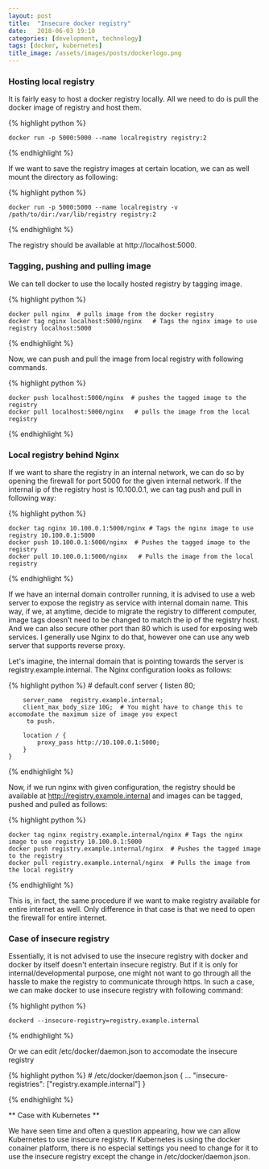 ```yaml
---
layout: post
title:  "Insecure docker registry"
date:   2018-06-03 19:10
categories: [development, technology]
tags: [docker, kubernetes]
title_image: /assets/images/posts/dockerlogo.png
---
```


### Hosting local registry
It is fairly easy to host a docker registry locally. All we need to do is pull the docker image of registry and 
host them. 

{% highlight python %}
    
    docker run -p 5000:5000 --name localregistry registry:2
    
{% endhighlight %}

If we want to save the registry images at certain location, we can as well mount the directory as following:

{% highlight python %}

    docker run -p 5000:5000 --name localregistry -v /path/to/dir:/var/lib/registry registry:2
    
{% endhighlight %}

The registry should be available at http://localhost:5000.

### Tagging, pushing and pulling image

We can tell docker to use the locally hosted registry by tagging image.

{% highlight python %}
    
    docker pull nginx  # pulls image from the docker registry
    docker tag nginx localhost:5000/nginx   # Tags the nginx image to use registry localhost:5000
    
{% endhighlight %}

Now, we can push and pull the image from local registry with following commands.

{% highlight python %}
    
    docker push localhost:5000/nginx  # pushes the tagged image to the registry
    docker pull localhost:5000/nginx   # pulls the image from the local registry
    
{% endhighlight %}

### Local registry behind Nginx
If we want to share the registry in an internal network, we can do so by opening the firewall for port 5000 for the 
given internal network. If the internal ip of the registry host is 10.100.0.1, we can tag push and pull in following 
way:

{% highlight python %}
    
    docker tag nginx 10.100.0.1:5000/nginx # Tags the nginx image to use registry 10.100.0.1:5000
    docker push 10.100.0.1:5000/nginx  # Pushes the tagged image to the registry
    docker pull 10.100.0.1:5000/nginx   # Pulls the image from the local registry
    
{% endhighlight %}


If we have an internal domain controller running, it is advised to use a web server to expose the registry as 
service with internal domain name. This way, if we, at anytime, decide to migrate the registry to different computer, 
image tags doesn't need to be changed to match the ip of the registry host. And we can also secure other port than 80
which is used for exposing web services. I generally use Nginx to do that, however one can use any web server that 
supports reverse proxy. 
 
Let's imagine, the internal domain that is pointing towards the server is registry.example.internal. The Nginx 
configuration looks as follows:
 
{% highlight python %}
    # default.conf
    server {
        listen       80;
        
        server_name  registry.example.internal;
        client_max_body_size 10G;  # You might have to change this to accomodate the maximum size of image you expect
         to push.
    
        location / {
            proxy_pass http://10.100.0.1:5000;
        }
    }
    
{% endhighlight %}

Now, if we run nginx with given configuration, the registry should be available at http://registry.example.internal 
and images can be tagged, pushed and pulled as follows:

{% highlight python %}
    
    docker tag nginx registry.example.internal/nginx # Tags the nginx image to use registry 10.100.0.1:5000
    docker push registry.example.internal/nginx  # Pushes the tagged image to the registry
    docker pull registry.example.internal/nginx  # Pulls the image from the local registry
    
{% endhighlight %}

This is, in fact, the same procedure if we want to make registry available for entire internet as well. 
Only difference in that case is that we need to open the firewall for entire internet.

### Case of insecure registry
Essentially, it is not advised to use the insecure registry with docker and docker by itself doesn't entertain 
insecure registry. But if it is only for internal/developmental purpose, one might not want to go through all the 
hassle to make the registry to communicate through https. In such a case, we can make docker to use insecure 
registry with following command:
 
 {% highlight python %}
    
    dockerd --insecure-registry=registry.example.internal
    
{% endhighlight %}

Or we can edit /etc/docker/daemon.json to accomodate the insecure registry

{% highlight python %}
    # /etc/docker/daemon.json
    {
     ...
     "insecure-registries": ["registry.example.internal"]
    }
    
{% endhighlight %}


** Case with Kubernetes **

We have seen time and often a question appearing, how we can allow Kubernetes to use insecure registry. If Kubernetes
 is using the docker conainer platform, there is no especial settings you need to change for it to use the insecure 
 registry except the change in /etc/docker/daemon.json.